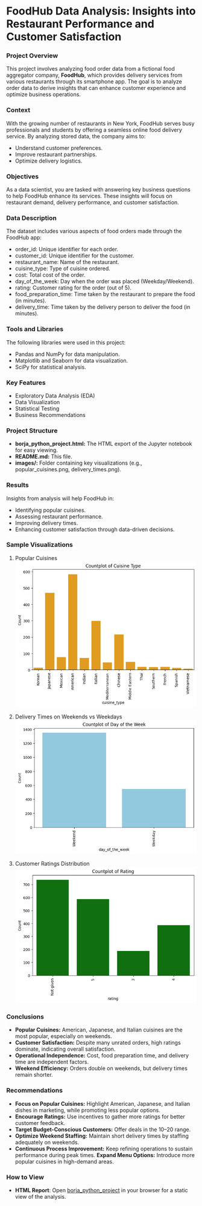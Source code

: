 # FoodHub Data Analysis: Insights into Restaurant Performance and Customer Satisfaction

### Project Overview
This project involves analyzing food order data from a fictional food aggregator company, **FoodHub**, which provides delivery services from various restaurants through its smartphone app. The goal is to analyze order data to derive insights that can enhance customer experience and optimize business operations.

### Context
With the growing number of restaurants in New York, FoodHub serves busy professionals and students by offering a seamless online food delivery service. By analyzing stored data, the company aims to:
- Understand customer preferences.
- Improve restaurant partnerships.
- Optimize delivery logistics.

### Objectives
As a data scientist, you are tasked with answering key business questions to help FoodHub enhance its services. These insights will focus on restaurant demand, delivery performance, and customer satisfaction.

### Data Description
The dataset includes various aspects of food orders made through the FoodHub app:
- order_id: Unique identifier for each order.
- customer_id: Unique identifier for the customer.
- restaurant_name: Name of the restaurant.
- cuisine_type: Type of cuisine ordered.
- cost: Total cost of the order.
- day_of_the_week: Day when the order was placed (Weekday/Weekend).
- rating: Customer rating for the order (out of 5).
- food_preparation_time: Time taken by the restaurant to prepare the food (in minutes).
- delivery_time: Time taken by the delivery person to deliver the food (in minutes).

### Tools and Libraries
The following libraries were used in this project:
- Pandas and NumPy for data manipulation.
- Matplotlib and Seaborn for data visualization.
- SciPy for statistical analysis.

### Key Features
- Exploratory Data Analysis (EDA)
- Data Visualization
- Statistical Testing
- Business Recommendations

### Project Structure
- **borja_python_project.html:** The HTML export of the Jupyter notebook for easy viewing.
- **README.md:** This file.
- **images/:** Folder containing key visualizations (e.g., popular_cuisines.png, delivery_times.png).

### Results
Insights from analysis will help FoodHub in:
- Identifying popular cuisines.
- Assessing restaurant performance.
- Improving delivery times.
- Enhancing customer satisfaction through data-driven decisions.

### Sample Visualizations
1. Popular Cuisines  
![Popular Cuisines](images/popular_cuisines.png)

3. Delivery Times on Weekends vs Weekdays  
![Delivery Times](images/delivery_times.png)

5. Customer Ratings Distribution  
![Customer Ratings](images/ratings_distribution.png)

### Conclusions
- **Popular Cuisines:** American, Japanese, and Italian cuisines are the most popular, especially on weekends.
- **Customer Satisfaction:** Despite many unrated orders, high ratings dominate, indicating overall satisfaction.
- **Operational Independence:** Cost, food preparation time, and delivery time are independent factors.
- **Weekend Efficiency:** Orders double on weekends, but delivery times remain shorter.

### Recommendations
- **Focus on Popular Cuisines:** Highlight American, Japanese, and Italian dishes in marketing, while promoting less popular options.
- **Encourage Ratings:** Use incentives to gather more ratings for better customer feedback.
- **Target Budget-Conscious Customers:** Offer deals in the $10–$20 range.
- **Optimize Weekend Staffing:** Maintain short delivery times by staffing adequately on weekends.
- **Continuous Process Improvement:** Keep refining operations to sustain performance during peak times.
   **Expand Menu Options:** Introduce more popular cuisines in high-demand areas.

### How to View
- **HTML Report**: Open [borja_python_project](https://dannycborja.github.io/foodhub-data-analysis/borja_python_project.html) in your browser for a static view of the analysis.
